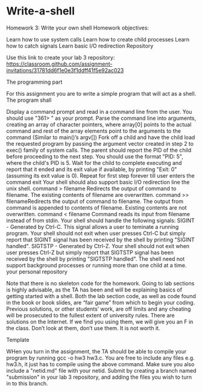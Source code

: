 # Write-a-shell
Homework 3: Write your own shell
Homework objectives:

Learn how to use system calls
Learn how to create child processes
Learn how to catch signals
Learn basic I/O redirection
Repository

Use this link to create your lab 3 repository: https://classroom.github.com/assignment-invitations/31781dd6f1e0e3f1ddff41f5e92ac023

The programming part

For this assignment you are to write a simple program that will act as a shell. The program shall

Display a command prompt and read in a command line from the user.  You should use "361> " as your prompt.
Parse the command line into arguments, creating an array of character pointers, where array[0] points to the actual command and rest of the array elements point to the arguments to the command (Similar to main()’s argv[])
Fork off a child and have the child load the requested program by passing the argument vector created in step 2 to exec() family of system calls. The parent should report the PID of the child before proceeding to the next step.  You should use the format "PID: 5", where the child's PID is 5.
Wait for the child to complete executing and report that it ended and its exit value if available, by printing "Exit: 0" (assuming its exit value is 0).
Repeat for first step forever till user enters the command exit
Your shell should also support basic I/O redirection line the unix shell.
command > filename Redirects the output of command to filename. The existing contents of filename are overwritten.
command >> filenameRedirects the output of command to filename. The output from command is appended to contents of filename. Existing contents are not overwritten.
command < filename Command reads its input from filename instead of from stdin.
Your shell should handle the following signals:
SIGINT - Generated by Ctrl-C. This signal allows a user to teminate a running program. Your shell should not exit when user presses Ctrl-C but simply report that SIGINT signal has been received by the shell by printing "SIGINT handled".
SIGTSTP - Generated by Ctrl-Z. Your shell should not exit when user presses Ctrl-Z but simply report that SIGTSTP signal has been received by the shell by printing "SIGTSTP handled".
The shell need not support background processes or running more than one child at a time.
your personal repository

Note that there is no skeleton code for the homework. Going to lab sections is highly advisable, as the TA has been and will be explaining basics of getting started with a shell. Both the lab section code, as well as code found in the book or book slides, are “fair game” from which to begin your coding. Previous solutions, or other students’ work, are off limits and any cheating will be prosecuted to the fullest extent of university rules. There are solutions on the Internet. If we find you using them, we will give you an F in the class. Don’t look at them, don’t use them. It is not worth it.

Template

WHen you turn in the assignment, the TA should be able to compile your program by running gcc -o hw3 hw3.c. You are free to include any files e.g. hw3.h, it just has to compile using the above command. Make sure you also include a "netid.md" file with your netid.  Submit by creating a branch named "submission" in your lab 3 repository, and adding the files you wish to turn in to this branch.
